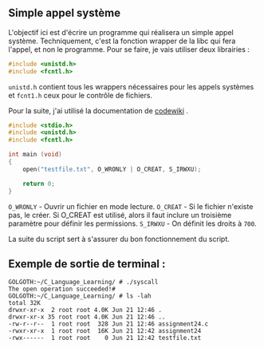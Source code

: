 ## Simple appel système
L'objectif ici est d'écrire un programme qui réalisera un simple appel système. Techniquement, c'est la fonction wrapper de la libc qui fera l'appel, et non le programme.
Pour se faire, je vais utiliser deux librairies :

```C
#include <unistd.h>
#include <fcntl.h>
```
``unistd.h`` contient tous les wrappers nécessaires pour les appels systèmes et ``fcnt1.h`` ceux pour le contrôle de fichiers.

Pour la suite, j'ai utilisé la documentation de [codewiki](http://codewiki.wikidot.com/c:system-calls:open) .
````C
#include <stdio.h>
#include <unistd.h>
#include <fcntl.h>

int main (void)
{
	open("testfile.txt", O_WRONLY | O_CREAT, S_IRWXU);

	return 0;
}
````
`O_WRONLY` - Ouvrir un fichier en mode lecture.
`O_CREAT` -	Si le fichier n'existe pas, le créer. Si O_CREAT est utilisé, alors il faut inclure un troisième paramètre pour définir les permissions.
`S_IRWXU` - On définit les droits à `700`.

La suite du script sert à s'assurer du bon fonctionnement du script.

## Exemple de sortie de terminal :
```terminal_session
GOLGOTH:~/C_Language_Learning/ # ./syscall
The open operation succeeded!#
GOLGOTH:~/C_Language_Learning/ # ls -lah
total 32K
drwxr-xr-x  2 root root 4.0K Jun 21 12:46 .
drwxr-xr-x 35 root root 4.0K Jun 21 12:46 ..
-rw-r--r--  1 root root  328 Jun 21 12:46 assignment24.c
-rwxr-xr-x  1 root root  16K Jun 21 12:42 assignment24
-rwx------  1 root root    0 Jun 21 12:42 testfile.txt
```